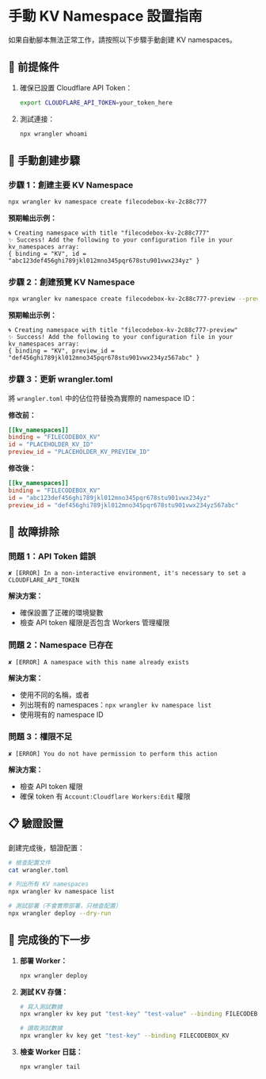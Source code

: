 # 手動 KV Namespace 設置指南

如果自動腳本無法正常工作，請按照以下步驟手動創建 KV namespaces。

## 🔑 前提條件

1. 確保已設置 Cloudflare API Token：
   ```bash
   export CLOUDFLARE_API_TOKEN=your_token_here
   ```

2. 測試連接：
   ```bash
   npx wrangler whoami
   ```

## 📝 手動創建步驟

### 步驟 1：創建主要 KV Namespace

```bash
npx wrangler kv namespace create filecodebox-kv-2c88c777
```

**預期輸出示例：**
```
🌀 Creating namespace with title "filecodebox-kv-2c88c777"
✨ Success! Add the following to your configuration file in your kv_namespaces array:
{ binding = "KV", id = "abc123def456ghi789jkl012mno345pqr678stu901vwx234yz" }
```

### 步驟 2：創建預覽 KV Namespace

```bash
npx wrangler kv namespace create filecodebox-kv-2c88c777-preview --preview
```

**預期輸出示例：**
```
🌀 Creating namespace with title "filecodebox-kv-2c88c777-preview"
✨ Success! Add the following to your configuration file in your kv_namespaces array:
{ binding = "KV", preview_id = "def456ghi789jkl012mno345pqr678stu901vwx234yz567abc" }
```

### 步驟 3：更新 wrangler.toml

將 `wrangler.toml` 中的佔位符替換為實際的 namespace ID：

**修改前：**
```toml
[[kv_namespaces]]
binding = "FILECODEBOX_KV"
id = "PLACEHOLDER_KV_ID"
preview_id = "PLACEHOLDER_KV_PREVIEW_ID"
```

**修改後：**
```toml
[[kv_namespaces]]
binding = "FILECODEBOX_KV"
id = "abc123def456ghi789jkl012mno345pqr678stu901vwx234yz"
preview_id = "def456ghi789jkl012mno345pqr678stu901vwx234yz567abc"
```

## 🔧 故障排除

### 問題 1：API Token 錯誤
```
✘ [ERROR] In a non-interactive environment, it's necessary to set a CLOUDFLARE_API_TOKEN
```

**解決方案：**
- 確保設置了正確的環境變數
- 檢查 API token 權限是否包含 Workers 管理權限

### 問題 2：Namespace 已存在
```
✘ [ERROR] A namespace with this name already exists
```

**解決方案：**
- 使用不同的名稱，或者
- 列出現有的 namespaces：`npx wrangler kv namespace list`
- 使用現有的 namespace ID

### 問題 3：權限不足
```
✘ [ERROR] You do not have permission to perform this action
```

**解決方案：**
- 檢查 API token 權限
- 確保 token 有 `Account:Cloudflare Workers:Edit` 權限

## 📋 驗證設置

創建完成後，驗證配置：

```bash
# 檢查配置文件
cat wrangler.toml

# 列出所有 KV namespaces
npx wrangler kv namespace list

# 測試部署（不會實際部署，只檢查配置）
npx wrangler deploy --dry-run
```

## 🚀 完成後的下一步

1. **部署 Worker：**
   ```bash
   npx wrangler deploy
   ```

2. **測試 KV 存儲：**
   ```bash
   # 寫入測試數據
   npx wrangler kv key put "test-key" "test-value" --binding FILECODEBOX_KV
   
   # 讀取測試數據
   npx wrangler kv key get "test-key" --binding FILECODEBOX_KV
   ```

3. **檢查 Worker 日誌：**
   ```bash
   npx wrangler tail
   ```